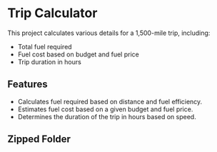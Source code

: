 # Trip Calculator

This project calculates various details for a 1,500-mile trip, including:

- Total fuel required
- Fuel cost based on budget and fuel price
- Trip duration in hours

## Features

- Calculates fuel required based on distance and fuel efficiency.
- Estimates fuel cost based on a given budget and fuel price.
- Determines the duration of the trip in hours based on speed.

## Zipped Folder
